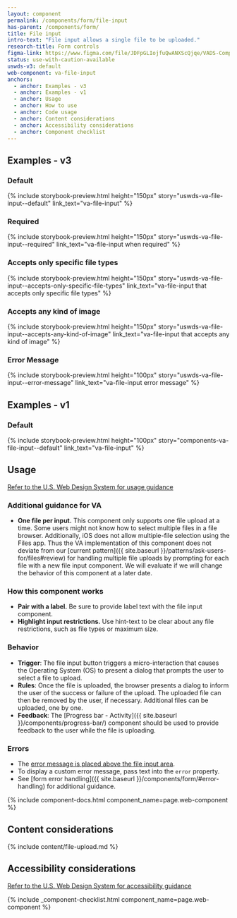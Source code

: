 ```yaml
---
layout: component
permalink: /components/form/file-input
has-parent: /components/form/
title: File input
intro-text: "File input allows a single file to be uploaded."
research-title: Form controls
figma-link: https://www.figma.com/file/JDFpGLIojfuQwANXScQjqe/VADS-Component-Examples?type=design&node-id=1360%3A85508&mode=design&t=TiJHClaf3VQ6wU6B-1
status: use-with-caution-available
uswds-v3: default
web-component: va-file-input
anchors:
  - anchor: Examples - v3
  - anchor: Examples - v1
  - anchor: Usage
  - anchor: How to use
  - anchor: Code usage
  - anchor: Content considerations
  - anchor: Accessibility considerations
  - anchor: Component checklist
---
```


## Examples - v3

### Default

{% include storybook-preview.html height="150px" story="uswds-va-file-input--default" link_text="va-file-input" %}

### Required

{% include storybook-preview.html height="150px" story="uswds-va-file-input--required" link_text="va-file-input when required" %}

### Accepts only specific file types

{% include storybook-preview.html height="150px" story="uswds-va-file-input--accepts-only-specific-file-types" link_text="va-file-input that accepts only specific file types" %}

### Accepts any kind of image

{% include storybook-preview.html height="150px" story="uswds-va-file-input--accepts-any-kind-of-image" link_text="va-file-input that accepts any kind of image" %}

### Error Message

{% include storybook-preview.html height="100px" story="uswds-va-file-input--error-message" link_text="va-file-input error message" %}

## Examples - v1

### Default

{% include storybook-preview.html height="100px" story="components-va-file-input--default" link_text="va-file-input" %}

## Usage

<a class="vads-c-action-link--blue" href="https://designsystem.digital.gov/components/file-input/">Refer to the U.S. Web Design System for usage guidance</a>

### Additional guidance for VA

* **One file per input.** This component only supports one file upload at a time. Some users might not know how to select multiple files in a file browser. Additionally, iOS does not allow multiple-file selection using the Files app. Thus the VA implementation of this component does not deviate from our [current pattern]({{ site.baseurl }}/patterns/ask-users-for/files#review) for handling multiple file uploads by prompting for each file with a new file input component. We will evaluate if we will change the behavior of this component at a later date.

### How this component works

* **Pair with a label.** Be sure to provide label text with the file input component.
* **Highlight input restrictions.** Use hint-text to be clear about any file restrictions, such as file types or maximum size.

### Behavior

* **Trigger**: The file input button triggers a micro-interaction that causes the Operating System (OS) to present a dialog that prompts the user to select a file to upload.
* **Rules**: Once the file is uploaded, the browser presents a dialog to inform the user of the success or failure of the upload. The uploaded file can then be removed by the user, if necessary. Additional files can be uploaded, one by one.
* **Feedback**: The [Progress bar - Activity]({{ site.baseurl }}/components/progress-bar/) component should be used to provide feedback to the user while the file is uploading.

### Errors

* The [error message is placed above the file input area](#error-message).
* To display a custom error message, pass text into the `error` property.
* See [form error handling]({{ site.baseurl }}/components/form/#error-handling) for additional guidance.

{% include component-docs.html component_name=page.web-component %}

## Content considerations

{% include content/file-upload.md %}

## Accessibility considerations

<a class="vads-c-action-link--blue" href="https://designsystem.digital.gov/components/file-input#accessibility-checkbox">Refer to the U.S. Web Design System for accessibility guidance</a>

{% include _component-checklist.html component_name=page.web-component %}